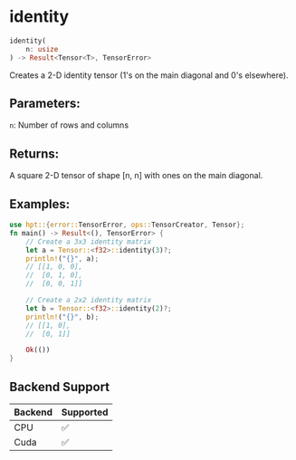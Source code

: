 # identity
```rust
identity(
    n: usize
) -> Result<Tensor<T>, TensorError>
```
Creates a 2-D identity tensor (1's on the main diagonal and 0's elsewhere).

## Parameters:
`n`: Number of rows and columns

## Returns:
A square 2-D tensor of shape [n, n] with ones on the main diagonal.

## Examples:
```rust
use hpt::{error::TensorError, ops::TensorCreator, Tensor};
fn main() -> Result<(), TensorError> {
    // Create a 3x3 identity matrix
    let a = Tensor::<f32>::identity(3)?;
    println!("{}", a);
    // [[1, 0, 0],
    //  [0, 1, 0],
    //  [0, 0, 1]]

    // Create a 2x2 identity matrix
    let b = Tensor::<f32>::identity(2)?;
    println!("{}", b);
    // [[1, 0],
    //  [0, 1]]

    Ok(())
}
```
## Backend Support
| Backend | Supported |
|---------|-----------|
| CPU     | ✅         |
| Cuda    | ✅        |